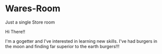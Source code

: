 # Wares-Room
Just a single Store room


Hi There!!

I'm a gogetter and I've interested in learning new skills. 
I've had burgers in the moon and finding far superior to the earth burgers!!!
